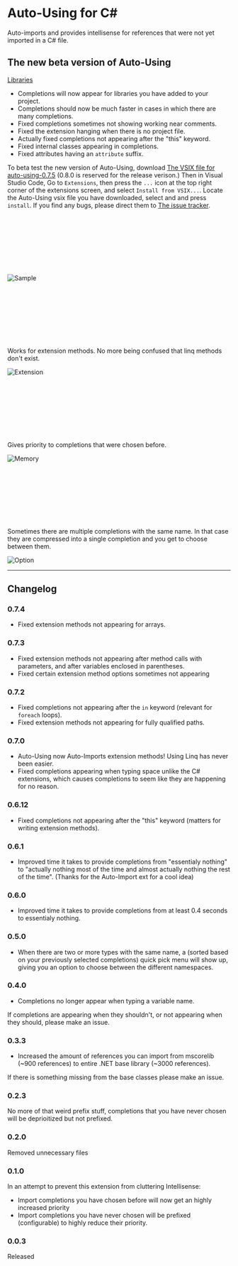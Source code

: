 # Auto-Using for C#
Auto-imports and provides intellisense for references that were not yet imported in a C# file. 

## The new beta version of Auto-Using
[Libraries](libraries.gif)
- Completions will now appear for libraries you have added to your project. 
- Completions should now be much faster in cases in which there are many completions.
- Fixed completions sometimes not showing working near comments.
- Fixed the extension hanging when there is no project file.
- Actually fixed completions not appearing after the "this" keyword.
- Fixed internal classes appearing in completions.
- Fixed attributes having an `attribute` suffix.

To beta test the new version of Auto-Using, download [The VSIX file for auto-using-0.7.5](https://github.com/natanfudge/Auto-Using/blob/master/auto-using-0.7.5.vsix) (0.8.0 is reserved for the release verison.)
Then in Visual Studio Code, Go to `Extensions`, then press the `...` icon at the top right corner of the extensions screen, and select  `Install from VSIX...`.
Locate the Auto-Using vsix file you have downloaded, select and and press `install`. 
If you find any bugs, please direct them to [The issue tracker](https://github.com/natanfudge/Auto-Using/issues).

<br><br><br><br><br><br><br>

![Sample](newdemo.gif)
  

  <br><br><br><br><br><br><br>


Works for extension methods. No more being confused that linq methods don't exist.

![Extension](extensions.gif)


  <br><br><br><br><br><br><br>

  
  
Gives priority to completions that were chosen before.

![Memory](memory.gif)


  <br><br><br><br><br><br><br>


Sometimes there are multiple completions with the same name. In that case they are compressed into a single completion and you get to choose between them.

![Option](option.gif)


----



## Changelog

### 0.7.4 
- Fixed extension methods not appearing for arrays.

### 0.7.3 
- Fixed extension methods not appearing after method calls with parameters, and after variables enclosed in parentheses. 
- Fixed certain extension method options sometimes not appearing 


### 0.7.2
- Fixed completions not appearing after the `in` keyword (relevant for `foreach` loops).
- Fixed extension methods not appearing for fully qualified paths. 

### 0.7.0
- Auto-Using now Auto-Imports extension methods! Using Linq has never been easier.
- Fixed completions appearing when typing space unlike the C# extensions, which causes completions to seem like they are happening for no reason.

### 0.6.12
- Fixed completions not appearing after the "this" keyword (matters for writing extension methods).

### 0.6.1
- Improved time it takes to provide completions from "essentialy nothing" to "actually nothing most of the time and almost actually nothing the rest of the time". (Thanks for the Auto-Import ext for a cool idea)

### 0.6.0
- Improved time it takes to provide completions from at least 0.4 seconds to essentialy nothing.

### 0.5.0 
- When there are two or more types with the same name, a (sorted based on your previously selected completions) quick pick menu will show up, giving you an option to choose between the different namespaces. 

### 0.4.0 
- Completions no longer appear when typing a variable name.

If completions are appearing when they shouldn't, or not appearing when they should, please make an issue. 

### 0.3.3
- Increased the amount of references you can import from mscorelib (~900 references) to entire .NET base library (~3000 references).

If there is something missing from the base classes please make an issue.

### 0.2.3 
No more of that weird prefix stuff, completions that you have never chosen will be deprioitized but not prefixed. 

### 0.2.0
Removed unnecessary files

### 0.1.0
In an attempt to prevent this extension from cluttering Intellisense:
- Import completions you have chosen before will now get an highly increased priority
- Import completions you have never chosen will be prefixed (configurable) to highly reduce their priority.

### 0.0.3
Released
